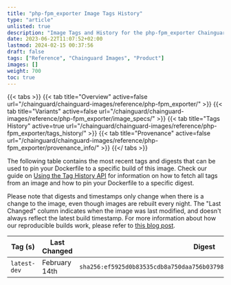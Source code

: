 ```yaml
---
title: "php-fpm_exporter Image Tags History"
type: "article"
unlisted: true
description: "Image Tags and History for the php-fpm_exporter Chainguard Image"
date: 2023-06-22T11:07:52+02:00
lastmod: 2024-02-15 00:37:56
draft: false
tags: ["Reference", "Chainguard Images", "Product"]
images: []
weight: 700
toc: true
---
```


{{< tabs >}}
{{< tab title="Overview" active=false url="/chainguard/chainguard-images/reference/php-fpm_exporter/" >}}
{{< tab title="Variants" active=false url="/chainguard/chainguard-images/reference/php-fpm_exporter/image_specs/" >}}
{{< tab title="Tags History" active=true url="/chainguard/chainguard-images/reference/php-fpm_exporter/tags_history/" >}}
{{< tab title="Provenance" active=false url="/chainguard/chainguard-images/reference/php-fpm_exporter/provenance_info/" >}}
{{</ tabs >}}

The following table contains the most recent tags and digests that can be used to pin your Dockerfile to a specific build of this image. Check our guide on [Using the Tag History API](/chainguard/chainguard-images/using-the-tag-history-api/) for information on how to fetch all tags from an image and how to pin your Dockerfile to a specific digest.

Please note that digests and timestamps only change when there is a change to the image, even though images are rebuilt every night. The "Last Changed" column indicates when the image was last modified, and doesn't always reflect the latest build timestamp. For more information about how our reproducible builds work, please refer to [this blog post](https://www.chainguard.dev/unchained/reproducing-chainguards-reproducible-image-builds).

| Tag (s)       | Last Changed  | Digest                                                                    |
|---------------|---------------|---------------------------------------------------------------------------|
|  `latest-dev` | February 14th | `sha256:ef5925d0b83535cdb8a750daa756b037982137f20aef848512814d47a8cbdc3e` |

